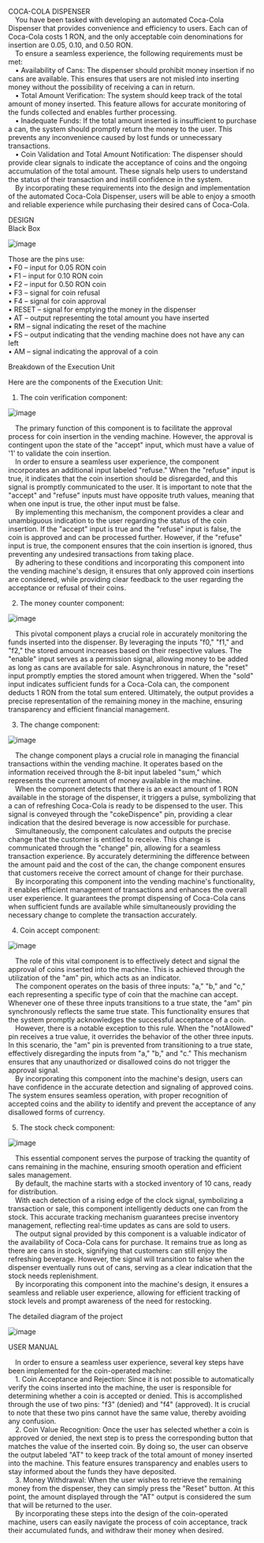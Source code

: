 COCA-COLA DISPENSER  
&emsp;You have been tasked with developing an automated Coca-Cola Dispenser that provides convenience and efficiency to users. Each can of Coca-Cola costs 1 RON, and the only acceptable coin denominations for insertion are 0.05, 0.10, and 0.50 RON.  
&emsp;To ensure a seamless experience, the following requirements must be met:  
&emsp;•	Availability of Cans: The dispenser should prohibit money insertion if no cans are available. This ensures that users are not misled into inserting money without the possibility of receiving a can in return.  
&emsp;•	Total Amount Verification: The system should keep track of the total amount of money inserted. This feature allows for accurate monitoring of the funds collected and enables further processing.  
&emsp;•	Inadequate Funds: If the total amount inserted is insufficient to purchase a can, the system should promptly return the money to the user. This prevents any inconvenience caused by lost funds or unnecessary transactions.  
&emsp;•	Coin Validation and Total Amount Notification: The dispenser should provide clear signals to indicate the acceptance of coins and the ongoing accumulation of the total amount. These signals help users to understand the status of their transaction and instill confidence in the system.  
&emsp;By incorporating these requirements into the design and implementation of the automated Coca-Cola Dispenser, users will be able to enjoy a smooth and reliable experience while purchasing their desired cans of Coca-Cola.  
  
DESIGN  
Black Box  
	  
 ![image](https://github.com/doriandamian/vhdlVendingMachine/assets/134055215/82fbab9e-939e-4a72-aa1d-828223d5c68f)  
  
  
Those are the pins use:  
•	F0 – input for 0.05 RON coin  
•	F1 – input for 0.10 RON coin  
•	F2 – input for 0.50 RON coin  
•	F3 – signal for coin refusal  
•	F4 – signal for coin approval  
•	RESET – signal for emptying the money in the dispenser  
•	AT – output representing the total amount you have inserted  
•	RM – signal indicating the reset of the machine  
•	FS – output indicating that the vending machine does not have any can left  
•	AM – signal indicating the approval of a coin  
  
Breakdown of the Execution Unit  
	  
  Here are the components of the Execution Unit:   
1.	The coin verification component:  
   
 ![image](https://github.com/doriandamian/vhdlVendingMachine/assets/134055215/e793568d-2a03-4db2-8454-056145c22a12)  
   
&emsp;The primary function of this component is to facilitate the approval process for coin insertion in the vending machine. However, the approval is contingent upon the state of the "accept" input, which must have a value of '1' to validate the coin insertion.  
&emsp;In order to ensure a seamless user experience, the component incorporates an additional input labeled "refuse." When the "refuse" input is true, it indicates that the coin insertion should be disregarded, and this signal is promptly communicated to the user. It is important to note that the "accept" and "refuse" inputs must have opposite truth values, meaning that when one input is true, the other input must be false.  
&emsp;By implementing this mechanism, the component provides a clear and unambiguous indication to the user regarding the status of the coin insertion. If the "accept" input is true and the "refuse" input is false, the coin is approved and can be processed further. However, if the "refuse" input is true, the component ensures that the coin insertion is ignored, thus preventing any undesired transactions from taking place.  
&emsp;By adhering to these conditions and incorporating this component into the vending machine's design, it ensures that only approved coin insertions are considered, while providing clear feedback to the user regarding the acceptance or refusal of their coins.  
  
2.	The money counter component:   
   
![image](https://github.com/doriandamian/vhdlVendingMachine/assets/134055215/9ed47415-8379-4a5d-8e93-641d74f5fe51)  
  
&emsp;This pivotal component plays a crucial role in accurately monitoring the funds inserted into the dispenser. By leveraging the inputs "f0," "f1," and "f2," the stored amount increases based on their respective values. The "enable" input serves as a permission signal, allowing money to be added as long as cans are available for sale. Asynchronous in nature, the "reset" input promptly empties the stored amount when triggered. When the "sold" input indicates sufficient funds for a Coca-Cola can, the component deducts 1 RON from the total sum entered. Ultimately, the output provides a precise representation of the remaining money in the machine, ensuring transparency and efficient financial management.  
  
3.	The change component:  
   
![image](https://github.com/doriandamian/vhdlVendingMachine/assets/134055215/c35f3544-36b0-4f5d-ac88-63cd5b610320)  
  
&emsp;The change component plays a crucial role in managing the financial transactions within the vending machine. It operates based on the information received through the 8-bit input labeled "sum," which represents the current amount of money available in the machine.  
&emsp;When the component detects that there is an exact amount of 1 RON available in the storage of the dispenser, it triggers a pulse, symbolizing that a can of refreshing Coca-Cola is ready to be dispensed to the user. This signal is conveyed through the "cokeDispence" pin, providing a clear indication that the desired beverage is now accessible for purchase.  
&emsp;Simultaneously, the component calculates and outputs the precise change that the customer is entitled to receive. This change is communicated through the "change" pin, allowing for a seamless transaction experience. By accurately determining the difference between the amount paid and the cost of the can, the change component ensures that customers receive the correct amount of change for their purchase.  
&emsp;By incorporating this component into the vending machine's functionality, it enables efficient management of transactions and enhances the overall user experience. It guarantees the prompt dispensing of Coca-Cola cans when sufficient funds are available while simultaneously providing the necessary change to complete the transaction accurately.  
  
4.	Coin accept component:  
   
![image](https://github.com/doriandamian/vhdlVendingMachine/assets/134055215/f01039d8-07b2-4bd5-993c-6d2c92b1ad7e)  
  
&emsp;The role of this vital component is to effectively detect and signal the approval of coins inserted into the machine. This is achieved through the utilization of the "am" pin, which acts as an indicator.  
&emsp;The component operates on the basis of three inputs: "a," "b," and "c," each representing a specific type of coin that the machine can accept. Whenever one of these three inputs transitions to a true state, the "am" pin synchronously reflects the same true state. This functionality ensures that the system promptly acknowledges the successful acceptance of a coin.  
&emsp;However, there is a notable exception to this rule. When the "notAllowed" pin receives a true value, it overrides the behavior of the other three inputs. In this scenario, the "am" pin is prevented from transitioning to a true state, effectively disregarding the inputs from "a," "b," and "c." This mechanism ensures that any unauthorized or disallowed coins do not trigger the approval signal.  
&emsp;By incorporating this component into the machine's design, users can have confidence in the accurate detection and signaling of approved coins. The system ensures seamless operation, with proper recognition of accepted coins and the ability to identify and prevent the acceptance of any disallowed forms of currency.  
  
5.	The stock check component:  
  
![image](https://github.com/doriandamian/vhdlVendingMachine/assets/134055215/7e638856-930a-4afd-acda-b9c886bb1039)  
  
&emsp;This essential component serves the purpose of tracking the quantity of cans remaining in the machine, ensuring smooth operation and efficient sales management.  
&emsp;By default, the machine starts with a stocked inventory of 10 cans, ready for distribution.  
&emsp;With each detection of a rising edge of the clock signal, symbolizing a transaction or sale, this component intelligently deducts one can from the stock. This accurate tracking mechanism guarantees precise inventory management, reflecting real-time updates as cans are sold to users.  
&emsp;The output signal provided by this component is a valuable indicator of the availability of Coca-Cola cans for purchase. It remains true as long as there are cans in stock, signifying that customers can still enjoy the refreshing beverage. However, the signal will transition to false when the dispenser eventually runs out of cans, serving as a clear indication that the stock needs replenishment.  
&emsp;By incorporating this component into the machine's design, it ensures a seamless and reliable user experience, allowing for efficient tracking of stock levels and prompt awareness of the need for restocking.  
  
The detailed diagram of the project  
  
![image](https://github.com/doriandamian/vhdlVendingMachine/assets/134055215/d331b83e-b1bb-4ecb-883c-51e650e724a4)  
  
  
USER MANUAL  
  
&emsp;In order to ensure a seamless user experience, several key steps have been implemented for the coin-operated machine:  
&emsp;1.	Coin Acceptance and Rejection: Since it is not possible to automatically verify the coins inserted into the machine, the user is responsible for determining whether a coin is accepted or denied. This is accomplished through the use of two pins: "f3" (denied) and "f4" (approved). It is crucial to note that these two pins cannot have the same value, thereby avoiding any confusion.  
&emsp;2.	Coin Value Recognition: Once the user has selected whether a coin is approved or denied, the next step is to press the corresponding button that matches the value of the inserted coin. By doing so, the user can observe the output labeled "AT" to keep track of the total amount of money inserted into the machine. This feature ensures transparency and enables users to stay informed about the funds they have deposited.  
&emsp;3.	Money Withdrawal: When the user wishes to retrieve the remaining money from the dispenser, they can simply press the "Reset" button. At this point, the amount displayed through the "AT" output is considered the sum that will be returned to the user.  
&emsp;By incorporating these steps into the design of the coin-operated machine, users can easily navigate the process of coin acceptance, track their accumulated funds, and withdraw their money when desired.  
  
